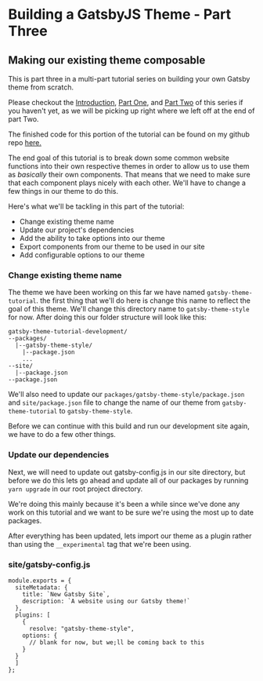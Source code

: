 <!-- ### What's Next (FROM PART TWO)

In part three of this tutorial we will begin building different styles for different sections of our theme (blog, store, etc...), as well as how we can override styles and whole components from the site that is using our theme.

The possibilities are endless when it comes to end-user customization with Gatsby themes. We'll also see how little boilerplate code we need to build full websites on a Gatsby theme! -->

# Building a GatsbyJS Theme - Part Three

## Making our existing theme composable

This is part three in a multi-part tutorial series on building your own Gatsby theme from scratch.

Please checkout the [Introduction](https://billyjacoby.dev/intro-to-gatsby-themes), [Part One](https://billyjacoby.dev/building-a-gatsbyjs-theme-part-one), and [Part Two](https://billyjacoby.dev/building-a-gatsbyjs-theme-part-two) of this series if you haven't yet, as we will be picking up right where we left off at the end of part Two.

The finished code for this portion of the tutorial can be found on my github repo [here.](https://github.com/billyjacoby/gabsty-theme-tutorial/tree/part-three)

<!-- MAKE SURE THIS WORKS BEFORE PUBLISHING -->

The end goal of this tutorial is to break down some common website functions into their own respective themes in order to allow us to use them as _basically_ their own components. That means that we need to make sure that each component plays nicely with each other. We'll have to change a few things in our theme to do this.

Here's what we'll be tackling in this part of the tutorial:

- Change existing theme name
- Update our project's dependencies
- Add the ability to take options into our theme
- Export components from our theme to be used in our site
- Add configurable options to our theme

### Change existing theme name

The theme we have been working on this far we have named `gatsby-theme-tutorial`. the first thing that we'll do here is change this name to reflect the goal of this theme. We'll change this directory name to `gatsby-theme-style` for now. After doing this our folder structure will look like this:

```
gatsby-theme-tutorial-development/
--packages/
  |--gatsby-theme-style/
    |--package.json
    ...
--site/
  |--package.json
--package.json
```

We'll also need to update our `packages/gatsby-theme-style/package.json` and `site/package.json` file to change the name of our theme from `gatsby-theme-tutorial` to `gatsby-theme-style`.

Before we can continue with this build and run our development site again, we have to do a few other things.

### Update our dependencies

Next, we will need to update out gatsby-config.js in our site directory, but before we do this lets go ahead and update all of our packages by running `yarn upgrade` in our root project directory.

We're doing this mainly because it's been a while since we've done any work on this tutorial and we want to be sure we're using the most up to date packages.

After everything has been updated, lets import our theme as a plugin rather than using the `__experimental` tag that we're been using.

### site/gatsby-config.js

```
module.exports = {
  siteMetadata: {
    title: `New Gatsby Site`,
    description: `A website using our Gatsby theme!`
  },
  plugins: [
    {
      resolve: "gatsby-theme-style",
    options: {
      // blank for now, but we;ll be coming back to this
    }
  }
  ]
};

```
